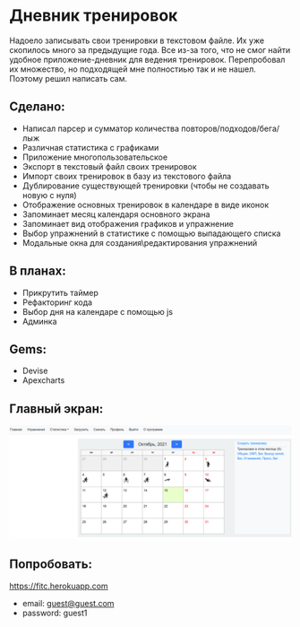 # Дневник тренировок

Надоело записывать свои тренировки в текстовом файле. Их уже скопилось много за предыдущие года. Все из-за того, что не смог найти удобное приложение-дневник для ведения тренировок. Перепробовал их множество, но подходящей мне полностиью так и не нашел. Поэтому решил написать сам.

## Сделано:
* Написал парсер и сумматор количества повторов/подходов/бега/лыж
* Различная статистика с графиками
* Приложение многопользовательское
* Экспорт в текстовый файл своих тренировок
* Импорт своих тренировок в базу из текстового файла
* Дублирование существующей тренировки (чтобы не создавать новую с нуля)
* Отображение основных тренировок в календаре в виде иконок
* Запоминает месяц календаря основного экрана
* Запоминает вид отображения графиков и упражнение
* Выбор упражнений в статистике с помощью выпадающего списка
* Модальные окна для создания\редактирования упражнений

## В планах:
* Прикрутить таймер
* Рефакторинг кода
* Выбор дня на календаре с помощью js
* Админка

## Gems:
* Devise
* Apexcharts

## Главный экран:
![Application screenshot](https://github.com/dmentry/trainings/blob/master/screen_fitcalendar.png)

## Попробовать:
https://fitc.herokuapp.com
* email: guest@guest.com
* password: guest1
